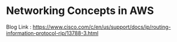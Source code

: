 # Networking Concepts in AWS

Blog Link : https://www.cisco.com/c/en/us/support/docs/ip/routing-information-protocol-rip/13788-3.html
